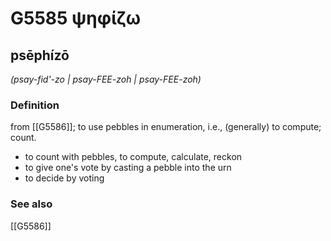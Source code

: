 # G5585 ψηφίζω

## psēphízō

_(psay-fid'-zo | psay-FEE-zoh | psay-FEE-zoh)_

### Definition

from [[G5586]]; to use pebbles in enumeration, i.e., (generally) to compute; count.

- to count with pebbles, to compute, calculate, reckon
- to give one's vote by casting a pebble into the urn
- to decide by voting

### See also

[[G5586]]

